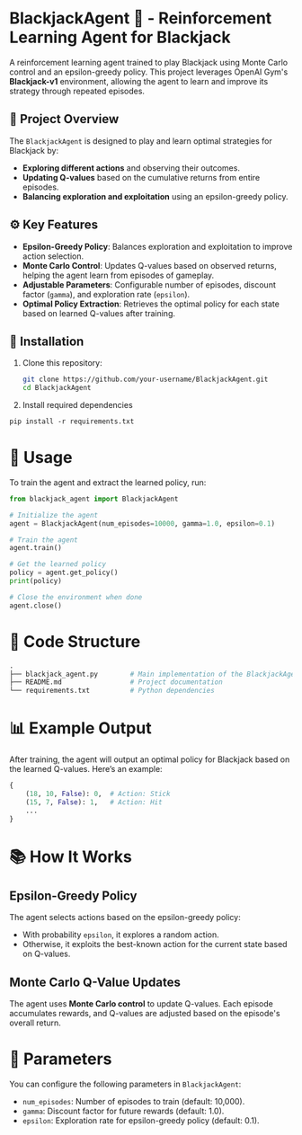 # BlackjackAgent 🎲 - Reinforcement Learning Agent for Blackjack

A reinforcement learning agent trained to play Blackjack using Monte Carlo control and an epsilon-greedy policy. This project leverages OpenAI Gym's **Blackjack-v1** environment, allowing the agent to learn and improve its strategy through repeated episodes.

## 🎯 Project Overview

The `BlackjackAgent` is designed to play and learn optimal strategies for Blackjack by:

- **Exploring different actions** and observing their outcomes.
- **Updating Q-values** based on the cumulative returns from entire episodes.
- **Balancing exploration and exploitation** using an epsilon-greedy policy.

## ⚙️ Key Features

- **Epsilon-Greedy Policy**: Balances exploration and exploitation to improve action selection.
- **Monte Carlo Control**: Updates Q-values based on observed returns, helping the agent learn from episodes of gameplay.
- **Adjustable Parameters**: Configurable number of episodes, discount factor (`gamma`), and exploration rate (`epsilon`).
- **Optimal Policy Extraction**: Retrieves the optimal policy for each state based on learned Q-values after training.

## 🚀 Installation

1. Clone this repository:
   ```bash
   git clone https://github.com/your-username/BlackjackAgent.git
   cd BlackjackAgent
   ```
2. Install required dependencies

```ps
pip install -r requirements.txt
```

# 📝 Usage

To train the agent and extract the learned policy, run:

```python
from blackjack_agent import BlackjackAgent

# Initialize the agent
agent = BlackjackAgent(num_episodes=10000, gamma=1.0, epsilon=0.1)

# Train the agent
agent.train()

# Get the learned policy
policy = agent.get_policy()
print(policy)

# Close the environment when done
agent.close()
```

# 📂 Code Structure

```python
.
├── blackjack_agent.py        # Main implementation of the BlackjackAgent class
├── README.md                 # Project documentation
└── requirements.txt          # Python dependencies
```

# 📊 Example Output

After training, the agent will output an optimal policy for Blackjack based on the learned Q-values. Here’s an example:

```python
{
    (18, 10, False): 0,  # Action: Stick
    (15, 7, False): 1,   # Action: Hit
    ...
}
```

# 📚 How It Works

## Epsilon-Greedy Policy

The agent selects actions based on the epsilon-greedy policy:

- With probability `epsilon`, it explores a random action.
- Otherwise, it exploits the best-known action for the current state based on Q-values.

## Monte Carlo Q-Value Updates

The agent uses **Monte Carlo control** to update Q-values. Each episode accumulates rewards, and Q-values are adjusted based on the episode's overall return.

# 🔧 Parameters

You can configure the following parameters in `BlackjackAgent`:

- `num_episodes`: Number of episodes to train (default: 10,000).
- `gamma`: Discount factor for future rewards (default: 1.0).
- `epsilon`: Exploration rate for epsilon-greedy policy (default: 0.1).
